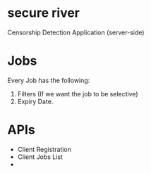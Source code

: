 # secure river

Censorship Detection Application (server-side)


# Jobs

Every Job has the following:

1. Filters (If we want the job to be selective)
2. Expiry Date.


# APIs

- Client Registration
- Client Jobs List
- 
